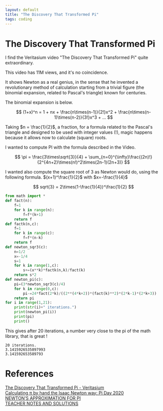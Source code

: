 ```yaml
---
layout: default
title: "The Discovery That Transformed Pi"
tags: coding
---
```

# The Discovery That Transformed Pi

I find the Veritasium video "The Discovery That Transformed Pi" quite extraordinary.  

This video has 11M views, and it's no coincidence.

It shows Newton as a real genius, in the sense that he invented a revolutionary method of calculation starting from a trivial figure (the binomial expansion, related to Pascal's triangle) known for centuries.

The binomial expansion is below. 

$$
(1+x)^n = 1 + nx + \frac{n\times(n-1)}{2!}x^2 + \frac{n\times(n-1)\times(n-2)}{3!}x^3 + ...
$$ 

Taking $n = \frac{1}{2}$, a fraction, for a formula related to the Pascal's triangle and designed to be used with integer values (!), magic happens because it allows now to calculate (square) roots.

I wanted to compute PI with the formula described in the Video.

$$
\pi = \frac{3\times\sqrt{3}}{4} + \sum_{n=0}^{\infty}\frac{(2n)!}{2^{4n+2}\times(n!)^2\times(2n-1)(2n+3)}
$$ 

I wanted also compute the square root of 3 as Newton would do, using the following formula. $(x+1)^\frac{1}{2}$ with $x=-\frac{1}{4}$  

$$ 
sqrt{3} = 2\times(1-\frac{1}{4})^\frac{1}{2} 
$$ 

```python
from math import *
def fact(n):
    f=1
    for k in range(n):
        f=f*(k+1)
    return f
def factk(n,c):
    f=1
    for k in range(c):
        f=f*(n-k)
    return f
def newton_sqr3(c):
    n=1/2
    x=-1/4
    s=1
    for k in range(1,c):
        s+=(x**k)*factk(n,k)/fact(k)        
    return s*2 
def newton_pi(c):
    pi=(3*newton_sqr3(c)/4)
    for k in range(0,c):
        pi-=24*fact(2*k)/((2**(4*k+2))*(fact(k)**2)*(2*k-1)*(2*k+3))
    return pi
for i in range(1,21):
    print(str(i)+" iterations.")
    print(newton_pi(i))
    print(pi)
    print()
```

This gives after 20 iterations, a number very close to the pi of the math library, that is great !

```
20 iterations.
3.1415926535897993
3.141592653589793
```


# References

[The Discovery That Transformed Pi - Veritasium](https://www.youtube.com/watch?v=gMlf1ELvRzc)  
[Calculating π by hand the Isaac Newton way: Pi Day 2020](https://www.youtube.com/watch?v=CKl1B8y4qXw)  
[NEWTON’S APPROXIMATION FOR PI](https://think-maths.co.uk/sites/default/files/2020-03/Newton%27s%20Approximation%20to%20Pi_1.pdf)  
[TEACHER NOTES AND SOLUTIONS](https://think-maths.co.uk/sites/default/files/2020-03/Teacher%20Notes%20and%20Solutions_5.pdf)  
